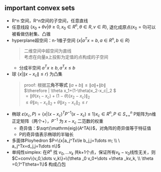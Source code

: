 ## important convex sets
- R^n 空间，R^n空间的子空间，任意直线
- 任意线段 $\{x_0+\theta v|\theta \ge 0, x_0\in R^n,\theta \in R,v\in R\}$, 退化成原点($x_0=0$)可以被看做仿射集、凸锥
- hyperplane超空间：n-1维子空间 $\{x|a^Tx=b,a\in R^n,b\in R\}$
    > 二维空间中超空间为直线  
    > 考虑在向量a上投影为定值的点构成的子空间
    - 分成半空间 $a^Tx\ge b,a^Tx\le b$
- 球 $\{x|\| x-x_c\|\le r\}$ 为凸集
    > proof: 根据**三角不等式** $\|a+b\|\le \|a\|+\|b\|$  
    > $\therefore \| \theta x_1+(1-\theta)x_2-x_c\|_2 $  
    > $=\| \theta (x_1-x_c)+(1-\theta)(x_2-x_c)\|_2$  
    > $\le \theta \| x_1-x_c\|_2 +\theta \| x_2-x_c\|_2 \le r$
- 椭球 $\varepsilon(x_c, P)=\{x|(x-x_c)^TP^{-1}(x-x_c)\le 1\}x_c\in R^n,P\in S^n_{++}$ P矩阵为n维正定矩阵（两个+），$P^{-1}$ 为 $x-x_c$ 二范数的权重
    - 奇异值：$\sqrt{\mathrm{eig}(A^TA)}$，对角阵的奇异值等于特征值   
    - P的奇异值表示椭球的半轴长
- 多面体Ployhedron $P=\{x|a_j^Tx\le b_j,j=1\dots m; \\ \ a_j^Tx=d_j,j=1\dots n\}$
- 单纯性simplex: 在$R^n$ 找 $v_0,\dots v_k$ 共k+1个点，保证所有$v_k-v_0$线性无关，则 $C=conv\{v_0,\dots v_k\}=\{\theta _0 v_0+\dots +\theta _kv_k, \\ \theta =0,1^T\theta=1\}$ 构成凸包
